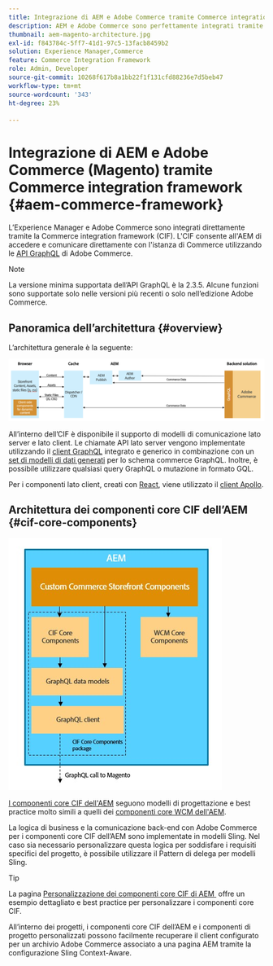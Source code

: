 ```yaml
---
title: Integrazione di AEM e Adobe Commerce tramite Commerce integration framework
description: AEM e Adobe Commerce sono perfettamente integrati tramite la Commerce integration framework (CIF). L’CIF consente all’AEM di accedere a un’istanza di Adobe Commerce e comunicare con Adobe Commerce tramite GraphQL. Consente inoltre agli autori dell’AEM di utilizzare i selettori di prodotti e categorie e la console Prodotti per sfogliare i dati di prodotti e categorie recuperati on-demand da Adobe Commerce. Inoltre, CIF fornisce una vetrina pronta all’uso che può accelerare i progetti di commerce.
thumbnail: aem-magento-architecture.jpg
exl-id: f843784c-5ff7-41d1-97c5-13facb8459b2
solution: Experience Manager,Commerce
feature: Commerce Integration Framework
role: Admin, Developer
source-git-commit: 10268f617b8a1bb22f1f131cfd88236e7d5beb47
workflow-type: tm+mt
source-wordcount: '343'
ht-degree: 23%

---
```


# Integrazione di AEM e Adobe Commerce (Magento) tramite Commerce integration framework {#aem-commerce-framework}

L’Experience Manager e Adobe Commerce sono integrati direttamente tramite la Commerce integration framework (CIF). L&#39;CIF consente all&#39;AEM di accedere e comunicare direttamente con l&#39;istanza di Commerce utilizzando le [API GraphQL](https://devdocs.magento.com/guides/v2.4/graphql/) di Adobe Commerce.

>[!NOTE]
>
>La versione minima supportata dell’API GraphQL è la 2.3.5. Alcune funzioni sono supportate solo nelle versioni più recenti o solo nell’edizione Adobe Commerce.

## Panoramica dell’architettura {#overview}

L’architettura generale è la seguente:

![Panoramica dell’architettura CIF &#x200B;](../assets/AEM_Magento_Architecture.png)

All’interno dell’CIF è disponibile il supporto di modelli di comunicazione lato server e lato client.
Le chiamate API lato server vengono implementate utilizzando il [client GraphQL](https://github.com/adobe/commerce-cif-graphql-client) integrato e generico in combinazione con un [set di modelli di dati generati](https://github.com/adobe/commerce-cif-magento-graphql) per lo schema commerce GraphQL. Inoltre, è possibile utilizzare qualsiasi query GraphQL o mutazione in formato GQL.

Per i componenti lato client, creati con [React](https://reactjs.org/), viene utilizzato il [client Apollo](https://www.apollographql.com/docs/react/).

## Architettura dei componenti core CIF dell’AEM {#cif-core-components}

![Architettura dei componenti core CIF di AEM](../assets/cif-component-architecture.jpg)

[I componenti core CIF dell&#39;AEM](https://github.com/adobe/aem-core-cif-components) seguono modelli di progettazione e best practice molto simili a quelli dei [componenti core WCM dell&#39;AEM](https://github.com/adobe/aem-core-wcm-components).

La logica di business e la comunicazione back-end con Adobe Commerce per i componenti core CIF dell’AEM sono implementate in modelli Sling. Nel caso sia necessario personalizzare questa logica per soddisfare i requisiti specifici del progetto, è possibile utilizzare il Pattern di delega per modelli Sling.

>[!TIP]
>
>La pagina [Personalizzazione dei componenti core CIF di AEM &#x200B;](../customizing/customize-cif-components.md) offre un esempio dettagliato e best practice per personalizzare i componenti core CIF.

All’interno dei progetti, i componenti core CIF dell’AEM e i componenti di progetto personalizzati possono facilmente recuperare il client configurato per un archivio Adobe Commerce associato a una pagina AEM tramite la configurazione Sling Context-Aware.
